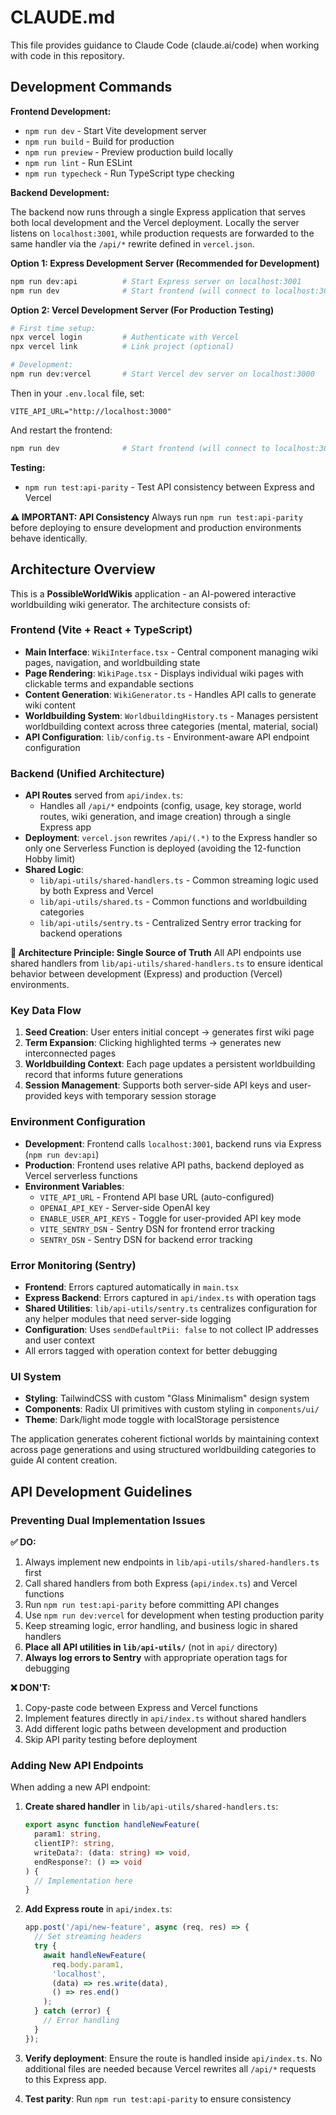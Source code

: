# CLAUDE.md

This file provides guidance to Claude Code (claude.ai/code) when working with code in this repository.

## Development Commands

**Frontend Development:**
- `npm run dev` - Start Vite development server
- `npm run build` - Build for production
- `npm run preview` - Preview production build locally
- `npm run lint` - Run ESLint
- `npm run typecheck` - Run TypeScript type checking

**Backend Development:**

The backend now runs through a single Express application that serves both
local development and the Vercel deployment. Locally the server listens on
`localhost:3001`, while production requests are forwarded to the same handler
via the `/api/*` rewrite defined in `vercel.json`.

**Option 1: Express Development Server (Recommended for Development)**
```bash
npm run dev:api          # Start Express server on localhost:3001
npm run dev              # Start frontend (will connect to localhost:3001)
```

**Option 2: Vercel Development Server (For Production Testing)**
```bash
# First time setup:
npx vercel login         # Authenticate with Vercel
npx vercel link          # Link project (optional)

# Development:
npm run dev:vercel       # Start Vercel dev server on localhost:3000
```

Then in your `.env.local` file, set:
```
VITE_API_URL="http://localhost:3000"
```

And restart the frontend:
```bash
npm run dev              # Start frontend (will connect to localhost:3000)
```

**Testing:**
- `npm run test:api-parity` - Test API consistency between Express and Vercel

**⚠️ IMPORTANT: API Consistency**
Always run `npm run test:api-parity` before deploying to ensure development and production environments behave identically.

## Architecture Overview

This is a **PossibleWorldWikis** application - an AI-powered interactive worldbuilding wiki generator. The architecture consists of:

### Frontend (Vite + React + TypeScript)
- **Main Interface**: `WikiInterface.tsx` - Central component managing wiki pages, navigation, and worldbuilding state
- **Page Rendering**: `WikiPage.tsx` - Displays individual wiki pages with clickable terms and expandable sections
- **Content Generation**: `WikiGenerator.ts` - Handles API calls to generate wiki content
- **Worldbuilding System**: `WorldbuildingHistory.ts` - Manages persistent worldbuilding context across three categories (mental, material, social)
- **API Configuration**: `lib/config.ts` - Environment-aware API endpoint configuration

### Backend (Unified Architecture)
- **API Routes** served from `api/index.ts`:
  - Handles all `/api/*` endpoints (config, usage, key storage, world routes,
    wiki generation, and image creation) through a single Express app
- **Deployment**: `vercel.json` rewrites `/api/(.*)` to the Express handler so
  only one Serverless Function is deployed (avoiding the 12-function Hobby
  limit)
- **Shared Logic**:
  - `lib/api-utils/shared-handlers.ts` - Common streaming logic used by both Express and Vercel
  - `lib/api-utils/shared.ts` - Common functions and worldbuilding categories
  - `lib/api-utils/sentry.ts` - Centralized Sentry error tracking for backend operations

**🎯 Architecture Principle: Single Source of Truth**
All API endpoints use shared handlers from `lib/api-utils/shared-handlers.ts` to ensure identical behavior between development (Express) and production (Vercel) environments.

### Key Data Flow
1. **Seed Creation**: User enters initial concept → generates first wiki page
2. **Term Expansion**: Clicking highlighted terms → generates new interconnected pages
3. **Worldbuilding Context**: Each page updates a persistent worldbuilding record that informs future generations
4. **Session Management**: Supports both server-side API keys and user-provided keys with temporary session storage

### Environment Configuration
- **Development**: Frontend calls `localhost:3001`, backend runs via Express (`npm run dev:api`)
- **Production**: Frontend uses relative API paths, backend deployed as Vercel serverless functions
- **Environment Variables**:
  - `VITE_API_URL` - Frontend API base URL (auto-configured)
  - `OPENAI_API_KEY` - Server-side OpenAI key
  - `ENABLE_USER_API_KEYS` - Toggle for user-provided API key mode
  - `VITE_SENTRY_DSN` - Sentry DSN for frontend error tracking
  - `SENTRY_DSN` - Sentry DSN for backend error tracking

### Error Monitoring (Sentry)
- **Frontend**: Errors captured automatically in `main.tsx`
- **Express Backend**: Errors captured in `api/index.ts` with operation tags
- **Shared Utilities**: `lib/api-utils/sentry.ts` centralizes configuration for
  any helper modules that need server-side logging
- **Configuration**: Uses `sendDefaultPii: false` to not collect IP addresses and user context
- All errors tagged with operation context for better debugging

### UI System
- **Styling**: TailwindCSS with custom "Glass Minimalism" design system
- **Components**: Radix UI primitives with custom styling in `components/ui/`
- **Theme**: Dark/light mode toggle with localStorage persistence

The application generates coherent fictional worlds by maintaining context across page generations and using structured worldbuilding categories to guide AI content creation.

## API Development Guidelines

### Preventing Dual Implementation Issues

**✅ DO:**
1. Always implement new endpoints in `lib/api-utils/shared-handlers.ts` first
2. Call shared handlers from both Express (`api/index.ts`) and Vercel functions
3. Run `npm run test:api-parity` before committing API changes
4. Use `npm run dev:vercel` for development when testing production parity
5. Keep streaming logic, error handling, and business logic in shared handlers
6. **Place all API utilities in `lib/api-utils/`** (not in `api/` directory)
7. **Always log errors to Sentry** with appropriate operation tags for debugging

**❌ DON'T:**
1. Copy-paste code between Express and Vercel functions
2. Implement features directly in `api/index.ts` without shared handlers
3. Add different logic paths between development and production
4. Skip API parity testing before deployment

### Adding New API Endpoints

When adding a new API endpoint:

1. **Create shared handler** in `lib/api-utils/shared-handlers.ts`:
   ```typescript
   export async function handleNewFeature(
     param1: string,
     clientIP?: string,
     writeData?: (data: string) => void,
     endResponse?: () => void
   ) {
     // Implementation here
   }
   ```

2. **Add Express route** in `api/index.ts`:
   ```typescript
   app.post('/api/new-feature', async (req, res) => {
     // Set streaming headers
     try {
       await handleNewFeature(
         req.body.param1,
         'localhost',
         (data) => res.write(data),
         () => res.end()
       );
     } catch (error) {
       // Error handling
     }
   });
   ```

3. **Verify deployment**: Ensure the route is handled inside `api/index.ts`. No
   additional files are needed because Vercel rewrites all `/api/*` requests to
   this Express app.

4. **Test parity**: Run `npm run test:api-parity` to ensure consistency